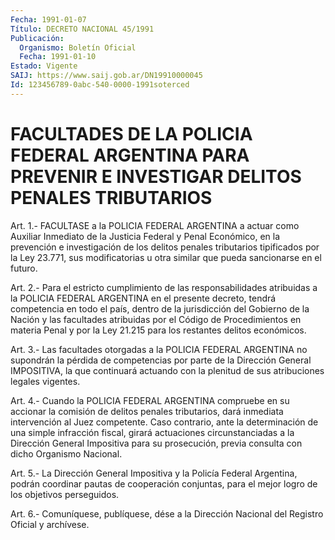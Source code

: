 ```yaml
---
Fecha: 1991-01-07
Título: DECRETO NACIONAL 45/1991
Publicación:
  Organismo: Boletín Oficial
  Fecha: 1991-01-10
Estado: Vigente
SAIJ: https://www.saij.gob.ar/DN19910000045
Id: 123456789-0abc-540-0000-1991soterced
---
```

# FACULTADES DE LA POLICIA FEDERAL ARGENTINA PARA PREVENIR E INVESTIGAR DELITOS PENALES TRIBUTARIOS

<a id="1"></a>
Art. 1.- FACULTASE a la POLICIA FEDERAL ARGENTINA a actuar como Auxiliar  Inmediato de la Justicia Federal y Penal Económico, en la prevención  e  investigación  de  los  delitos  penales tributarios tipificados por la Ley 23.771, sus modificatorias  u  otra  similar que pueda sancionarse en el futuro.

<a id="2"></a>
Art. 2.- Para el estricto cumplimiento de las responsabilidades atribuidas  a  la POLICIA FEDERAL ARGENTINA en el presente decreto, tendrá competencia  en  todo el país, dentro de la jurisdicción del Gobierno de la Nación y las  facultades atribuidas por el Código de Procedimientos en materia Penal  y  por  la  Ley  21.215  para  los restantes delitos económicos.

<a id="3"></a>
Art.  3.-  Las  facultades  otorgadas  a  la  POLICIA FEDERAL ARGENTINA  no supondrán la pérdida de competencias por parte de  la Dirección General  IMPOSITIVA,  la  que  continuará actuando con la plenitud de sus atribuciones legales vigentes.

<a id="4"></a>
Art.  4.-  Cuando la POLICIA FEDERAL ARGENTINA compruebe en su accionar  la  comisión    de   delitos  penales  tributarios,  dará inmediata intervención al Juez  competente. Caso contrario, ante la determinación de una simple infracción  fiscal,  girará actuaciones circunstanciadas  a  la  Dirección  General  Impositiva    para  su prosecución,    previa   consulta  con  dicho  Organismo  Nacional.

<a id="5"></a>
Art.  5.- La Dirección General Impositiva y la Policía Federal Argentina, podrán  coordinar  pautas de cooperación conjuntas, para el mejor logro de los objetivos perseguidos.

<a id="6"></a>
Art. 6.- Comuníquese, publíquese, dése a la Dirección Nacional del Registro Oficial y archívese.